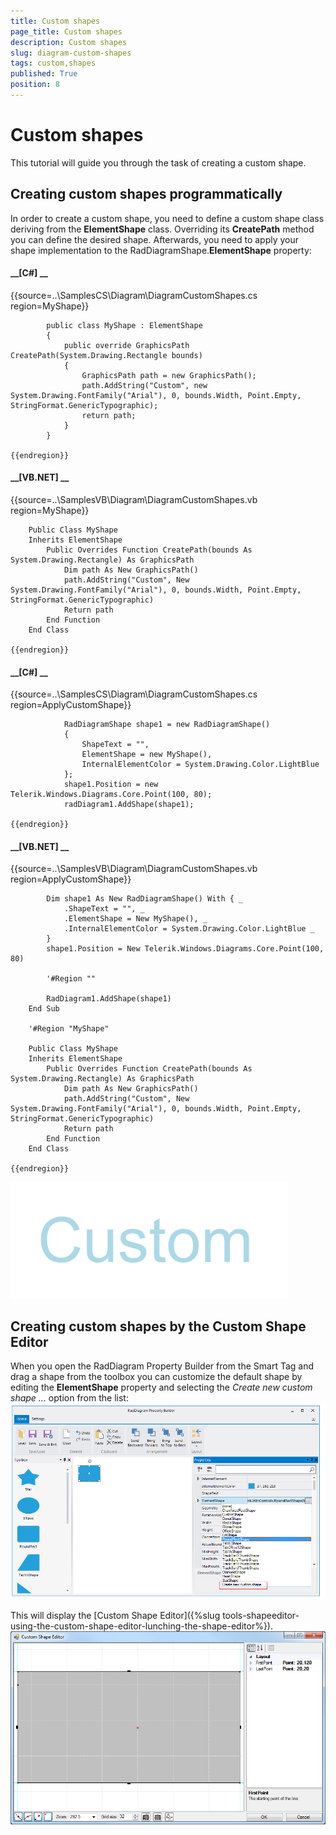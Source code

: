 ```yaml
---
title: Custom shapes
page_title: Custom shapes
description: Custom shapes
slug: diagram-custom-shapes
tags: custom,shapes
published: True
position: 8
---
```


# Custom shapes



This tutorial will guide you through the task of creating a custom shape.

## Creating custom shapes programmatically

In order to create a custom shape, you need to define a custom shape class deriving from the __ElementShape__
        class. Overriding its __CreatePath__ method you can define
          the desired shape. Afterwards, you need to apply your shape implementation to the RadDiagramShape.__ElementShape__
          property:
        

#### __[C#] __

{{source=..\SamplesCS\Diagram\DiagramCustomShapes.cs region=MyShape}}
	            
	        public class MyShape : ElementShape
	        {
	            public override GraphicsPath CreatePath(System.Drawing.Rectangle bounds)
	            {
	                GraphicsPath path = new GraphicsPath();
	                path.AddString("Custom", new System.Drawing.FontFamily("Arial"), 0, bounds.Width, Point.Empty, StringFormat.GenericTypographic);
	                return path;
	            }
	        }
	
	{{endregion}}



#### __[VB.NET] __

{{source=..\SamplesVB\Diagram\DiagramCustomShapes.vb region=MyShape}}
	
	    Public Class MyShape
	    Inherits ElementShape
	        Public Overrides Function CreatePath(bounds As System.Drawing.Rectangle) As GraphicsPath
	            Dim path As New GraphicsPath()
	            path.AddString("Custom", New System.Drawing.FontFamily("Arial"), 0, bounds.Width, Point.Empty, StringFormat.GenericTypographic)
	            Return path
	        End Function
	    End Class
	
	{{endregion}}



#### __[C#] __

{{source=..\SamplesCS\Diagram\DiagramCustomShapes.cs region=ApplyCustomShape}}
	            
	            RadDiagramShape shape1 = new RadDiagramShape()
	            {
	                ShapeText = "",
	                ElementShape = new MyShape(),
	                InternalElementColor = System.Drawing.Color.LightBlue
	            };
	            shape1.Position = new Telerik.Windows.Diagrams.Core.Point(100, 80);
	            radDiagram1.AddShape(shape1);
	        
	{{endregion}}



#### __[VB.NET] __

{{source=..\SamplesVB\Diagram\DiagramCustomShapes.vb region=ApplyCustomShape}}
	
	        Dim shape1 As New RadDiagramShape() With { _
	            .ShapeText = "", _
	            .ElementShape = New MyShape(), _
	            .InternalElementColor = System.Drawing.Color.LightBlue _
	        }
	        shape1.Position = New Telerik.Windows.Diagrams.Core.Point(100, 80)
	
	        '#Region ""
	
	        RadDiagram1.AddShape(shape1)
	    End Sub
	
	    '#Region "MyShape"
	
	    Public Class MyShape
	    Inherits ElementShape
	        Public Overrides Function CreatePath(bounds As System.Drawing.Rectangle) As GraphicsPath
	            Dim path As New GraphicsPath()
	            path.AddString("Custom", New System.Drawing.FontFamily("Arial"), 0, bounds.Width, Point.Empty, StringFormat.GenericTypographic)
	            Return path
	        End Function
	    End Class
	
	{{endregion}}

![diagram-custom-shapes 001](images/diagram-custom-shapes001.png)

## Creating custom shapes by the Custom Shape Editor

When you open the RadDiagram Property Builder from the Smart Tag and drag a shape from the toolbox you can customize the default shape 
          by editing the __ElementShape__ property and selecting the *Create new custom shape ...*
          option from the list:
        ![diagram-custom-shapes 002](images/diagram-custom-shapes002.png)

This will display the [Custom Shape Editor]({%slug tools-shapeeditor-using-the-custom-shape-editor-lunching-the-shape-editor%}).
        ![diagram-custom-shapes 003](images/diagram-custom-shapes003.png)
